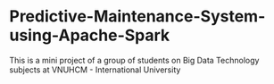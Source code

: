 # Predictive-Maintenance-System-using-Apache-Spark
This is a mini project of a group of students on Big Data Technology subjects at VNUHCM - International University
